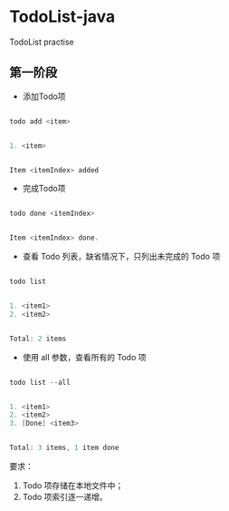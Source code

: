 # TodoList-java
TodoList practise
## 第一阶段
+ 添加Todo项
```java

todo add <item>


1. <item>


Item <itemIndex> added
```

+ 完成Todo项
```java

todo done <itemIndex>


Item <itemIndex> done.
```

+ 查看 Todo 列表，缺省情况下，只列出未完成的 Todo 项
```java

todo list


1. <item1>
2. <item2>


Total: 2 items
```

+ 使用 all 参数，查看所有的 Todo 项
```java

todo list --all


1. <item1>
2. <item2>
3. [Done] <item3>


Total: 3 items, 1 item done
```

要求：
1. Todo 项存储在本地文件中；
2. Todo 项索引逐一递增。
